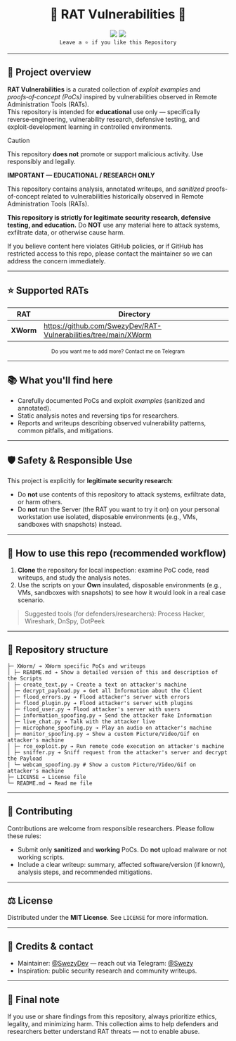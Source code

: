 <h1 align="center">🐀 RAT Vulnerabilities 🐀</h1>

<p align="center">
  <img src="https://img.shields.io/badge/Language-Python-blue?style=for-the-badge" />
  <a href="https://t.me/swezy" target="_blank"><img src="https://img.shields.io/badge/Telegram-@Swezy-blue?style=for-the-badge&logo=telegram" /></a>
  <br>
  <code>Leave a ⭐ if you like this Repository</code>
</p>

---

## 🚩 Project overview

**RAT Vulnerabilities** is a curated collection of *exploit examples* and *proofs‑of‑concept (PoCs)* inspired by vulnerabilities observed in Remote Administration Tools (RATs).  
This repository is intended for **educational** use only — specifically reverse‑engineering, vulnerability research, defensive testing, and exploit‑development learning in controlled environments.

> [!CAUTION]
> This repository **does not** promote or support malicious activity. Use responsibly and legally.
> 
> **IMPORTANT — EDUCATIONAL / RESEARCH ONLY**
>
> This repository contains analysis, annotated writeups, and *sanitized* proofs-of-concept related to vulnerabilities historically observed in Remote Administration Tools (RATs).
>
> **This repository is strictly for legitimate security research, defensive testing, and education.** Do **NOT** use any material here to attack systems, exfiltrate data, or otherwise cause harm.
>
> If you believe content here violates GitHub policies, or if GitHub has restricted access to this repo, please contact the maintainer so we can address the concern immediately.

---

## ⭐ Supported RATs

<div align="center">

| RAT | Directory |
|--------------|--------------|
| **XWorm**    | https://github.com/SwezyDev/RAT-Vulnerabilities/tree/main/XWorm |

</div>

<p align="center">
  <sub>Do you want me to add more? Contact me on Telegram</sub>
</p>

---

## 📚 What you'll find here

- Carefully documented PoCs and exploit *examples* (sanitized and annotated).  
- Static analysis notes and reversing tips for researchers.  
- Reports and writeups describing observed vulnerability patterns, common pitfalls, and mitigations.

---

## 🛡️ Safety & Responsible Use

This project is explicitly for **legitimate security research**:

- Do **not** use contents of this repository to attack systems, exfiltrate data, or harm others.
- Do **not** run the Server (the RAT you want to try it on) on your personal workstation use isolated, disposable environments (e.g., VMs, sandboxes with snapshots) instead.

---

## 🧭 How to use this repo (recommended workflow)

1. **Clone** the repository for local inspection: examine PoC code, read writeups, and study the analysis notes.
2. Use the scripts on your **Own** insulated, disposable environments (e.g., VMs, sandboxes with snapshots) to see how it would look in a real case scenario.

> Suggested tools (for defenders/researchers): Process Hacker, Wireshark, DnSpy, DotPeek

---

## 📝 Repository structure 

```/
├─ XWorm/ ➔ XWorm specific PoCs and writeups
│ ├─ README.md ➔ Show a detailed version of this and description of the Scripts
│ ├─ create_text.py ➔ Create a text on attacker's machine
│ ├─ decrypt_payload.py ➔ Get all Information about the Client
│ ├─ flood_errors.py ➔ Flood attacker's server with errors
│ ├─ flood_plugin.py ➔ Flood attacker's server with plugins
│ ├─ flood_user.py ➔ Flood attacker's server with users
│ ├─ information_spoofing.py ➔ Send the attacker fake Information
│ ├─ live_chat.py ➔ Talk with the attacker live
│ ├─ microphone_spoofing.py ➔ Play an audio on attacker's machine
│ ├─ monitor_spoofing.py ➔ Show a custom Picture/Video/Gif on attacker's machine
│ ├─ rce_exploit.py ➔ Run remote code execution on attacker's machine
│ ├─ sniffer.py ➔ Sniff request from the attacker's server and decrypt the Payload
│ └─ webcam_spoofing.py # Show a custom Picture/Video/Gif on attacker's machine
├─ LICENSE ➔ License file
└─ README.md ➔ Read me file
```

---

## 🧩 Contributing

Contributions are welcome from responsible researchers. Please follow these rules:

- Submit only **sanitized** and **working** PoCs. Do **not** upload malware or not working scripts.
- Include a clear writeup: summary, affected software/version (if known), analysis steps, and recommended mitigations.

---

## ⚖️ License

Distributed under the **MIT License**. See `LICENSE` for more information.

---

## 🙌 Credits & contact

- Maintainer: [@SwezyDev](https://github.com/SwezyDev) — reach out via Telegram: [@Swezy](https://t.me/swezy)  
- Inspiration: public security research and community writeups.

---

## 📣 Final note

If you use or share findings from this repository, always prioritize ethics, legality, and minimizing harm. This collection aims to help defenders and researchers better understand RAT threats — not to enable abuse.
